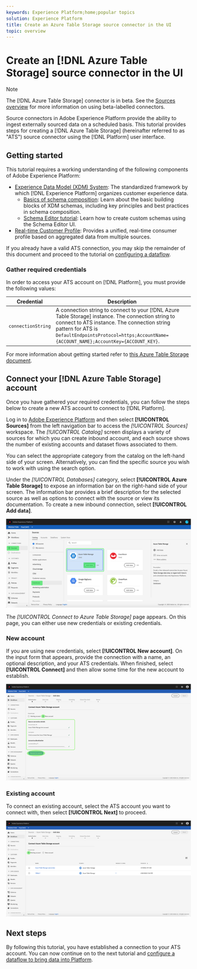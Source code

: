 ```yaml
---
keywords: Experience Platform;home;popular topics
solution: Experience Platform
title: Create an Azure Table Storage source connector in the UI
topic: overview
---
```


# Create an [!DNL Azure Table Storage] source connector in the UI

>[!NOTE]
>The [!DNL Azure Table Storage] connector is in beta. See the [Sources overview](../../../../home.md#terms-and-conditions) for more information on using beta-labelled connectors.

Source connectors in Adobe Experience Platform provide the ability to ingest externally sourced data on a scheduled basis. This tutorial provides steps for creating a [!DNL Azure Table Storage] (hereinafter referred to as "ATS") source connector using the [!DNL Platform] user interface.

## Getting started

This tutorial requires a working understanding of the following components of Adobe Experience Platform:

*   [Experience Data Model (XDM) System](../../../../../xdm/home.md): The standardized framework by which [!DNL Experience Platform] organizes customer experience data.
    *   [Basics of schema composition](../../../../../xdm/schema/composition.md): Learn about the basic building blocks of XDM schemas, including key principles and best practices in schema composition.
    *   [Schema Editor tutorial](../../../../../xdm/tutorials/create-schema-ui.md): Learn how to create custom schemas using the Schema Editor UI.
*   [Real-time Customer Profile](../../../../../profile/home.md): Provides a unified, real-time consumer profile based on aggregated data from multiple sources.

If you already have a valid ATS connection, you may skip the remainder of this document and proceed to the tutorial on [configuring a dataflow](../../dataflow/databases.md).

### Gather required credentials

In order to access your ATS account on [!DNL Platform], you must provide the following values:

| Credential | Description |
| ---------- | ----------- |
| `connectionString` | A connection string to connect to your [!DNL Azure Table Storage] instance. The connection string to connect to ATS instance. The connection string pattern for ATS is `DefaultEndpointsProtocol=https;AccountName={ACCOUNT_NAME};AccountKey={ACCOUNT_KEY}`. |

For more information about getting started refer to [this Azure Table Storage document](https://docs.microsoft.com/en-us/azure/storage/common/storage-introduction).

## Connect your [!DNL Azure Table Storage] account

Once you have gathered your required credentials, you can follow the steps below to create a new ATS account to connect to [!DNL Platform].

Log in to [Adobe Experience Platform](https://platform.adobe.com) and then select **[!UICONTROL Sources]** from the left navigation bar to access the *[!UICONTROL Sources]* workspace. The *[!UICONTROL Catalog]* screen displays a variety of sources for which you can create inbound account, and each source shows the number of existing accounts and dataset flows associated to them.

You can select the appropriate category from the catalog on the left-hand side of your screen. Alternatively, you can find the specific source you wish to work with using the search option.

Under the *[!UICONTROL Databases]* category, select **[!UICONTROL Azure Table Storage]** to expose an information bar on the right-hand side of your screen. The information bar provides a brief description for the selected source as well as options to connect with the source or view its documentation. To create a new inbound connection, select **[!UICONTROL Add data]**.

![catalog](../../../../images/tutorials/create/ats/catalog.png)

The *[!UICONTROL Connect to Azure Table Storage]* page appears. On this page, you can either use new credentials or existing credentials.

### New account

If you are using new credentials, select **[!UICONTROL New account]**. On the input form that appears, provide the connection with a name, an optional description, and your ATS credentials. When finished, select **[!UICONTROL Connect]** and then allow some time for the new account to establish.

![connect](../../../../images/tutorials/create/ats/new.png)

### Existing account

To connect an existing account, select the ATS account you want to connect with, then select **[!UICONTROL Next]** to proceed.

![existing](../../../../images/tutorials/create/ats/existing.png)

## Next steps

By following this tutorial, you have established a connection to your ATS account. You can now continue on to the next tutorial and [configure a dataflow to bring data into Platform](../../dataflow/databases.md).